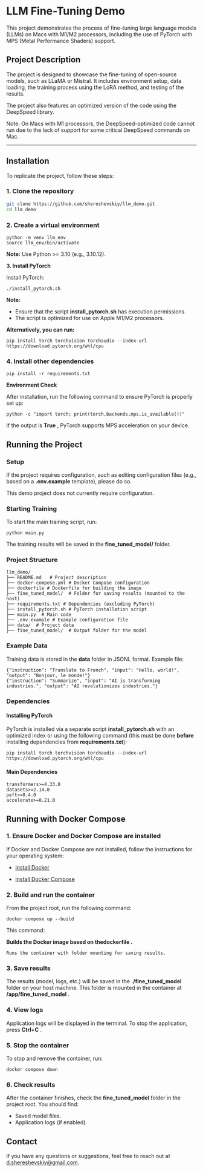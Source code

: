 # ****LLM Fine-Tuning Demo****

This project demonstrates the process of fine-tuning large language models (LLMs) on Macs with M1/M2 processors, including the use of PyTorch with MPS (Metal Performance Shaders) support.

## ****Project Description****

The project is designed to showcase the fine-tuning of open-source models, such as LLaMA or Mistral. It includes environment setup, data loading, the training process using the LoRA method, and testing of the results.

The project also features an optimized version of the code using the DeepSpeed library.

Note: On Macs with M1 processors, the DeepSpeed-optimized code cannot run due to the lack of support for some critical DeepSpeed commands on Mac.

---

## **Installation**

To replicate the project, follow these steps:

### **1. Clone the repository**

```bash
git clone https://github.com/shereshevskiy/llm_demo.git
cd llm_demo
```

### **2. Create a virtual environment**

```
python -m venv llm_env
source llm_env/bin/activate
```

**Note:** Use Python >= 3.10 (e.g., 3.10.12).

**3. Install PyTorch**

Install PyTorch:

```
./install_pytorch.sh
```

**Note:**

* Ensure that the script **install_pytorch.sh** has execution permissions.
* The script is optimized for use on Apple M1/M2 processors.

**Alternatively, you can run:**

```
pip install torch torchvision torchaudio --index-url https://download.pytorch.org/whl/cpu
```

### **4. Install other dependencies**

```
pip install -r requirements.txt
```

**Environment Check**

After installation, run the following command to ensure PyTorch is properly set up:

```
python -c "import torch; print(torch.backends.mps.is_available())"
```

If the output is  **True** , PyTorch supports MPS acceleration on your device.

## **Running the Project**

### **Setup**

If the project requires configuration, such as editing configuration files (e.g., based on a **.env.example** template), please do so.

This demo project does not currently require configuration.

### **Starting Training**

To start the main training script, run:

```
python main.py
```

The training results will be saved in the **fine_tuned_model/** folder.

### **Project Structure**

```
llm_demo/   
├── README.md   # Project description
├── docker-compose.yml # Docker Compose configuration
├── dockerfile # Dockerfile for building the image   
├── fine_tuned_model/  # Folder for saving results (mounted to the host)   
├── requirements.txt # Dependencies (excluding PyTorch)   
├── install_pytorch.sh # PyTorch installation script   
├── main.py  # Main code   
├── .env.example # Example configuration file   
├── data/  # Project data   
├── fine_tuned_model/  # Output folder for the model   
```

### **Example Data**

Training data is stored in the **data** folder in JSONL format. Example file:

```
{"instruction": "Translate to French", "input": "Hello, world!", "output": "Bonjour, le monde!"}
{"instruction": "Summarize", "input": "AI is transforming industries.", "output": "AI revolutionizes industries."}
```

### **Dependencies**

#### **Installing PyTorch**

PyTorch is installed via a separate script **install_pytorch.sh** with an optimized index or using the following command (this must be done **before** installing dependencies from **requirements.txt**):

```
pip install torch torchvision torchaudio --index-url https://download.pytorch.org/whl/cpu
```

#### **Main Dependencies**

```
transformers>=4.33.0
datasets>=2.14.0
peft>=0.4.0
accelerate>=0.21.0
```

## **Running with Docker Compose**

### **1. Ensure Docker and Docker Compose are installed**

If Docker and Docker Compose are not installed, follow the instructions for your operating system:

* [Install Docker](https://docs.docker.com/get-docker/)

* [Install Docker Compose](https://docs.docker.com/compose/install/)

### **2. Build and run the container**

From the project root, run the following command:

```
docker compose up --build
```

This command:

 **Builds the Docker image based on thedockerfile .**

    Runs the container with folder mounting for saving results.

### **3. Save results**

The results (model, logs, etc.) will be saved in the **./fine_tuned_model** folder on your host machine. This folder is mounted in the container at  **/app/fine_tuned_model** .

### **4. View logs**

Application logs will be displayed in the terminal. To stop the application, press  **Ctrl+C** .

### **5. Stop the container**

To stop and remove the container, run:

```
docker compose down
```

### **6. Check results**

After the container finishes, check the **fine_tuned_model** folder in the project root. You should find:

* Saved model files.
* Application logs (if enabled).

## **Contact**

If you have any questions or suggestions, feel free to reach out at [d.shereshevskiy@gmail.com](mailto:d.shereshevskiy@gmail.com).
